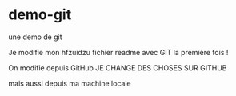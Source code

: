 # demo-git
une demo de git


Je modifie mon hfzuidzu fichier readme avec GIT  la première fois !

On modifie depuis GitHub JE CHANGE DES CHOSES SUR GITHUB

mais aussi depuis ma machine locale
